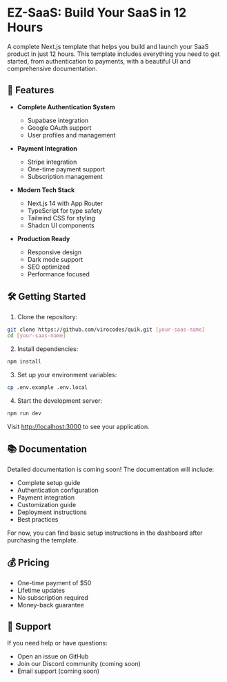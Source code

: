 # EZ-SaaS: Build Your SaaS in 12 Hours

A complete Next.js template that helps you build and launch your SaaS product in just 12 hours. This template includes everything you need to get started, from authentication to payments, with a beautiful UI and comprehensive documentation.

## 🚀 Features

- **Complete Authentication System**
  - Supabase integration
  - Google OAuth support
  - User profiles and management

- **Payment Integration**
  - Stripe integration
  - One-time payment support
  - Subscription management

- **Modern Tech Stack**
  - Next.js 14 with App Router
  - TypeScript for type safety
  - Tailwind CSS for styling
  - Shadcn UI components

- **Production Ready**
  - Responsive design
  - Dark mode support
  - SEO optimized
  - Performance focused

## 🛠️ Getting Started

1. Clone the repository:
```bash
git clone https://github.com/virocodes/quik.git [your-saas-name]
cd [your-saas-name]
```

2. Install dependencies:
```bash
npm install
```

3. Set up your environment variables:
```bash
cp .env.example .env.local
```

4. Start the development server:
```bash
npm run dev
```

Visit [http://localhost:3000](http://localhost:3000) to see your application.

## 📚 Documentation

Detailed documentation is coming soon! The documentation will include:

- Complete setup guide
- Authentication configuration
- Payment integration
- Customization guide
- Deployment instructions
- Best practices

For now, you can find basic setup instructions in the dashboard after purchasing the template.

## 💰 Pricing

- One-time payment of $50
- Lifetime updates
- No subscription required
- Money-back guarantee

## 🤝 Support

If you need help or have questions:

- Open an issue on GitHub
- Join our Discord community (coming soon)
- Email support (coming soon)


